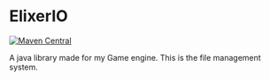 # ElixerIO
[![Maven Central](https://img.shields.io/maven-central/v/io.github.firejar710.elixer/ElixerIO.svg?label=Maven%20Central)](https://search.maven.org/search?q=g:%22io.github.firejar710.elixer%22%20AND%20a:%22ElixerIO%22)

A java library made for my Game engine. This is the file management system. 
